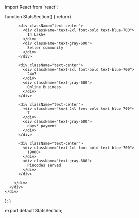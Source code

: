 import React from 'react';

function StatsSection() {
  return (
    <div className="bg-white py-8">
      <div className="max-w-5xl mx-auto px-4">
        <div className="flex flex-col md:flex-row justify-between items-center space-y-6 md:space-y-0 md:space-x-8">

          <div className="text-center">
            <div className="text-2xl font-bold text-blue-700">
              14 Lakh+
            </div>
            <div className="text-gray-600">
              Seller community
            </div>
          </div>

          <div className="text-center">
            <div className="text-2xl font-bold text-blue-700">
              24×7
            </div>
            <div className="text-gray-600">
              Online Business
            </div>
          </div>

          <div className="text-center">
            <div className="text-2xl font-bold text-blue-700">
              7
            </div>
            <div className="text-gray-600">
              days* payment
            </div>
          </div>

          <div className="text-center">
            <div className="text-2xl font-bold text-blue-700">
              19000+
            </div>
            <div className="text-gray-600">
              Pincodes served
            </div>
          </div>
          
        </div>
      </div>
    </div>
  );
}

export default StatsSection;
